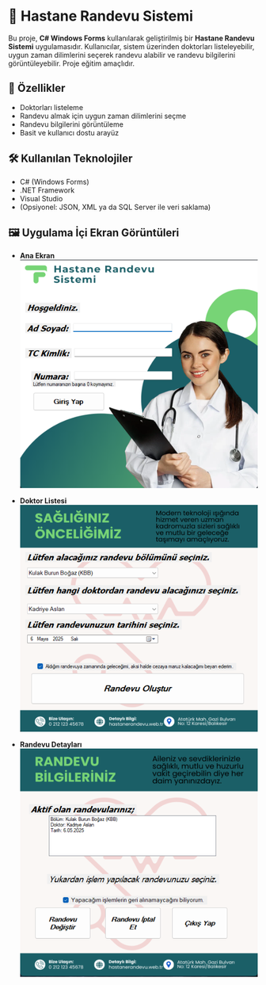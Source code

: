 # 🏥 Hastane Randevu Sistemi

Bu proje, **C# Windows Forms** kullanılarak geliştirilmiş bir **Hastane Randevu Sistemi** uygulamasıdır. Kullanıcılar, sistem üzerinden doktorları listeleyebilir, uygun zaman dilimlerini seçerek randevu alabilir ve randevu bilgilerini görüntüleyebilir. Proje eğitim amaçlıdır.

## 🧩 Özellikler

- Doktorları listeleme
- Randevu almak için uygun zaman dilimlerini seçme
- Randevu bilgilerini görüntüleme
- Basit ve kullanıcı dostu arayüz

## 🛠️ Kullanılan Teknolojiler

- C# (Windows Forms)
- .NET Framework
- Visual Studio
- (Opsiyonel: JSON, XML ya da SQL Server ile veri saklama)

## 🖼️ Uygulama İçi Ekran Görüntüleri

- **Ana Ekran**  
  ![1](1.png)

- **Doktor Listesi**  
  ![2](2.png)

- **Randevu Detayları**  
  ![3](3.png)
